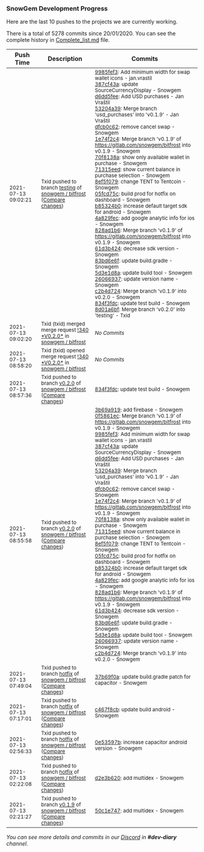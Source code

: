 
### SnowGem Development Progress

Here are the last 10 pushes to the projects we are currently working.

There is a total of 5278 commits since 20/01/2020. You can see the complete history in
 [Complete_list.md](Complete_list.md) file.

| Push Time | Description | Commits |
| --- | --- | --- |
| <sub>2021-07-13 09:02:21</sub> | <sub>Txid pushed to branch [testing](https://gitlab.com/snowgem/bitfrost/commits/testing) of [snowgem / bitfrost](https://gitlab.com/snowgem/bitfrost) ([Compare changes](https://gitlab.com/snowgem/bitfrost/compare/32cb33d04e0624c2e9b5cb36571358bd307abc42...8d01a6bf91606cdd8336697c1c6b66422905e857))</sub> | <sub>[9985fef3](https://gitlab.com/snowgem/bitfrost/-/commit/9985fef33c447428e43588265fa53e163f73b696): Add minimum width for swap wallet icons - jan.vrastil<br>[387cf43a](https://gitlab.com/snowgem/bitfrost/-/commit/387cf43a1d195493c8387ce80ce721fce043bad2): update SourceCurrencyDisplay - Snowgem<br>[d6dd5fee](https://gitlab.com/snowgem/bitfrost/-/commit/d6dd5fee77fda507d664ec4faeff0205953e4618): Add USD purchases - Jan Vraštil<br>[53204a39](https://gitlab.com/snowgem/bitfrost/-/commit/53204a39c5cac6ed51783d5c3bba6290fba9b185): Merge branch 'usd_purchases' into 'v0.1.9' - Jan Vraštil<br>[dfcb0c62](https://gitlab.com/snowgem/bitfrost/-/commit/dfcb0c62da0590e8868b4f26c91eb2a6f9d5611d): remove cancel swap - Snowgem<br>[1e74f2c4](https://gitlab.com/snowgem/bitfrost/-/commit/1e74f2c429f4da4f0ecd00bb777820760a11e1f2): Merge branch 'v0.1.9' of https://gitlab.com/snowgem/bitfrost into v0.1.9 - Snowgem<br>[70f8138a](https://gitlab.com/snowgem/bitfrost/-/commit/70f8138aac203c84f786bbf0219d1f30486fee61): show only available wallet in purchase - Snowgem<br>[71315eed](https://gitlab.com/snowgem/bitfrost/-/commit/71315eed9af6d51088e9b9ff66f850494937edc2): show current balance in purchase selection - Snowgem<br>[8ef5f079](https://gitlab.com/snowgem/bitfrost/-/commit/8ef5f0791ae63f205440aa59ecc4546e3520f21f): change TENT to Tentcoin - Snowgem<br>[05fcd75c](https://gitlab.com/snowgem/bitfrost/-/commit/05fcd75c855c9fd647c2e2a4b30fa959c6dacf89): build prod for hotfix on dashboard - Snowgem<br>[b85324b0](https://gitlab.com/snowgem/bitfrost/-/commit/b85324b053e5d5504634d63dcf2e3a02a31fa997): increase default target sdk for android - Snowgem<br>[4a829fec](https://gitlab.com/snowgem/bitfrost/-/commit/4a829fec3bac4a05ba12a8538b5a4a068329f660): add google analytic info for ios - Snowgem<br>[828ad1b6](https://gitlab.com/snowgem/bitfrost/-/commit/828ad1b6e41b81ab2531a7df6c6b5d975129c821): Merge branch 'v0.1.9' of https://gitlab.com/snowgem/bitfrost into v0.1.9 - Snowgem<br>[61d3b424](https://gitlab.com/snowgem/bitfrost/-/commit/61d3b4249a27862466b0ba5e60f5344146bf52c0): decrease sdk version - Snowgem<br>[83bd6e6f](https://gitlab.com/snowgem/bitfrost/-/commit/83bd6e6f6e47be9991591d33cc6e48547554b13c): update build.gradle - Snowgem<br>[5d3e1d8a](https://gitlab.com/snowgem/bitfrost/-/commit/5d3e1d8aec187d69240baeeab35f4e6cab407a84): update build tool - Snowgem<br>[26066937](https://gitlab.com/snowgem/bitfrost/-/commit/260669374e541056b6c302b97d7393cafabd4e12): update version name - Snowgem<br>[c2b4d724](https://gitlab.com/snowgem/bitfrost/-/commit/c2b4d7242619610458d3e9886e81653329779a4e): Merge branch 'v0.1.9' into v0.2.0 - Snowgem<br>[834f3fdc](https://gitlab.com/snowgem/bitfrost/-/commit/834f3fdc33f52a93cf944608919eadc9701fe303): update test build - Snowgem<br>[8d01a6bf](https://gitlab.com/snowgem/bitfrost/-/commit/8d01a6bf91606cdd8336697c1c6b66422905e857): Merge branch 'v0.2.0' into 'testing' - Txid</sub> |
| <sub>2021-07-13 09:02:20</sub> | <sub>Txid (txid) merged merge request [\!340 \*V0\.2\.0\*](https://gitlab.com/snowgem/bitfrost/-/merge_requests/340) in [snowgem / bitfrost](https://gitlab.com/snowgem/bitfrost)</sub> | <sub>_No Commits_</sub> |
| <sub>2021-07-13 08:58:20</sub> | <sub>Txid (txid) opened merge request [\!340 \*V0\.2\.0\*](https://gitlab.com/snowgem/bitfrost/-/merge_requests/340) in [snowgem / bitfrost](https://gitlab.com/snowgem/bitfrost)</sub> | <sub>_No Commits_</sub> |
| <sub>2021-07-13 08:57:36</sub> | <sub>Txid pushed to branch [v0\.2\.0](https://gitlab.com/snowgem/bitfrost/commits/v0.2.0) of [snowgem / bitfrost](https://gitlab.com/snowgem/bitfrost) ([Compare changes](https://gitlab.com/snowgem/bitfrost/compare/c2b4d7242619610458d3e9886e81653329779a4e...834f3fdc33f52a93cf944608919eadc9701fe303))</sub> | <sub>[834f3fdc](https://gitlab.com/snowgem/bitfrost/-/commit/834f3fdc33f52a93cf944608919eadc9701fe303): update test build - Snowgem</sub> |
| <sub>2021-07-13 08:55:58</sub> | <sub>Txid pushed to branch [v0\.2\.0](https://gitlab.com/snowgem/bitfrost/commits/v0.2.0) of [snowgem / bitfrost](https://gitlab.com/snowgem/bitfrost) ([Compare changes](https://gitlab.com/snowgem/bitfrost/compare/4dd1d72ecad1f79821d53515bc964630bfe72b9c...c2b4d7242619610458d3e9886e81653329779a4e))</sub> | <sub>[3b69a919](https://gitlab.com/snowgem/bitfrost/-/commit/3b69a91960c20b50d12fc94830c92ff4fbfc6d2f): add firebase - Snowgem<br>[0f5861ec](https://gitlab.com/snowgem/bitfrost/-/commit/0f5861ec0a2a946539dd5d7f4729ab0ff33f0836): Merge branch 'v0.1.9' of https://gitlab.com/snowgem/bitfrost into v0.1.9 - Snowgem<br>[9985fef3](https://gitlab.com/snowgem/bitfrost/-/commit/9985fef33c447428e43588265fa53e163f73b696): Add minimum width for swap wallet icons - jan.vrastil<br>[387cf43a](https://gitlab.com/snowgem/bitfrost/-/commit/387cf43a1d195493c8387ce80ce721fce043bad2): update SourceCurrencyDisplay - Snowgem<br>[d6dd5fee](https://gitlab.com/snowgem/bitfrost/-/commit/d6dd5fee77fda507d664ec4faeff0205953e4618): Add USD purchases - Jan Vraštil<br>[53204a39](https://gitlab.com/snowgem/bitfrost/-/commit/53204a39c5cac6ed51783d5c3bba6290fba9b185): Merge branch 'usd_purchases' into 'v0.1.9' - Jan Vraštil<br>[dfcb0c62](https://gitlab.com/snowgem/bitfrost/-/commit/dfcb0c62da0590e8868b4f26c91eb2a6f9d5611d): remove cancel swap - Snowgem<br>[1e74f2c4](https://gitlab.com/snowgem/bitfrost/-/commit/1e74f2c429f4da4f0ecd00bb777820760a11e1f2): Merge branch 'v0.1.9' of https://gitlab.com/snowgem/bitfrost into v0.1.9 - Snowgem<br>[70f8138a](https://gitlab.com/snowgem/bitfrost/-/commit/70f8138aac203c84f786bbf0219d1f30486fee61): show only available wallet in purchase - Snowgem<br>[71315eed](https://gitlab.com/snowgem/bitfrost/-/commit/71315eed9af6d51088e9b9ff66f850494937edc2): show current balance in purchase selection - Snowgem<br>[8ef5f079](https://gitlab.com/snowgem/bitfrost/-/commit/8ef5f0791ae63f205440aa59ecc4546e3520f21f): change TENT to Tentcoin - Snowgem<br>[05fcd75c](https://gitlab.com/snowgem/bitfrost/-/commit/05fcd75c855c9fd647c2e2a4b30fa959c6dacf89): build prod for hotfix on dashboard - Snowgem<br>[b85324b0](https://gitlab.com/snowgem/bitfrost/-/commit/b85324b053e5d5504634d63dcf2e3a02a31fa997): increase default target sdk for android - Snowgem<br>[4a829fec](https://gitlab.com/snowgem/bitfrost/-/commit/4a829fec3bac4a05ba12a8538b5a4a068329f660): add google analytic info for ios - Snowgem<br>[828ad1b6](https://gitlab.com/snowgem/bitfrost/-/commit/828ad1b6e41b81ab2531a7df6c6b5d975129c821): Merge branch 'v0.1.9' of https://gitlab.com/snowgem/bitfrost into v0.1.9 - Snowgem<br>[61d3b424](https://gitlab.com/snowgem/bitfrost/-/commit/61d3b4249a27862466b0ba5e60f5344146bf52c0): decrease sdk version - Snowgem<br>[83bd6e6f](https://gitlab.com/snowgem/bitfrost/-/commit/83bd6e6f6e47be9991591d33cc6e48547554b13c): update build.gradle - Snowgem<br>[5d3e1d8a](https://gitlab.com/snowgem/bitfrost/-/commit/5d3e1d8aec187d69240baeeab35f4e6cab407a84): update build tool - Snowgem<br>[26066937](https://gitlab.com/snowgem/bitfrost/-/commit/260669374e541056b6c302b97d7393cafabd4e12): update version name - Snowgem<br>[c2b4d724](https://gitlab.com/snowgem/bitfrost/-/commit/c2b4d7242619610458d3e9886e81653329779a4e): Merge branch 'v0.1.9' into v0.2.0 - Snowgem</sub> |
| <sub>2021-07-13 07:49:04</sub> | <sub>Txid pushed to branch [hotfix](https://gitlab.com/snowgem/bitfrost/commits/hotfix) of [snowgem / bitfrost](https://gitlab.com/snowgem/bitfrost) ([Compare changes](https://gitlab.com/snowgem/bitfrost/compare/c467f8cb7a9efc126d3fa7060f2cda0414357ba7...37b69f0a527ff437c438ab4775d5efd92d56ccaa))</sub> | <sub>[37b69f0a](https://gitlab.com/snowgem/bitfrost/-/commit/37b69f0a527ff437c438ab4775d5efd92d56ccaa): update build.gradle patch for capacitor - Snowgem</sub> |
| <sub>2021-07-13 07:17:01</sub> | <sub>Txid pushed to branch [hotfix](https://gitlab.com/snowgem/bitfrost/commits/hotfix) of [snowgem / bitfrost](https://gitlab.com/snowgem/bitfrost) ([Compare changes](https://gitlab.com/snowgem/bitfrost/compare/0e53597b4cc281dc79fe5aa649178619ce09cdc4...c467f8cb7a9efc126d3fa7060f2cda0414357ba7))</sub> | <sub>[c467f8cb](https://gitlab.com/snowgem/bitfrost/-/commit/c467f8cb7a9efc126d3fa7060f2cda0414357ba7): update build android - Snowgem</sub> |
| <sub>2021-07-13 02:56:33</sub> | <sub>Txid pushed to branch [hotfix](https://gitlab.com/snowgem/bitfrost/commits/hotfix) of [snowgem / bitfrost](https://gitlab.com/snowgem/bitfrost) ([Compare changes](https://gitlab.com/snowgem/bitfrost/compare/d2e3b620e901d93065c306023f2458ab73ab9925...0e53597b4cc281dc79fe5aa649178619ce09cdc4))</sub> | <sub>[0e53597b](https://gitlab.com/snowgem/bitfrost/-/commit/0e53597b4cc281dc79fe5aa649178619ce09cdc4): increase capacitor android version - Snowgem</sub> |
| <sub>2021-07-13 02:22:08</sub> | <sub>Txid pushed to branch [hotfix](https://gitlab.com/snowgem/bitfrost/commits/hotfix) of [snowgem / bitfrost](https://gitlab.com/snowgem/bitfrost) ([Compare changes](https://gitlab.com/snowgem/bitfrost/compare/b34968a0a5ff6beaae1beb56bb4ae35e614a5afe...d2e3b620e901d93065c306023f2458ab73ab9925))</sub> | <sub>[d2e3b620](https://gitlab.com/snowgem/bitfrost/-/commit/d2e3b620e901d93065c306023f2458ab73ab9925): add multidex - Snowgem</sub> |
| <sub>2021-07-13 02:21:27</sub> | <sub>Txid pushed to branch [v0\.1\.9](https://gitlab.com/snowgem/bitfrost/commits/v0.1.9) of [snowgem / bitfrost](https://gitlab.com/snowgem/bitfrost) ([Compare changes](https://gitlab.com/snowgem/bitfrost/compare/260669374e541056b6c302b97d7393cafabd4e12...50c1e7473d6a6670ff16e6f5bb46a09aca551ef9))</sub> | <sub>[50c1e747](https://gitlab.com/snowgem/bitfrost/-/commit/50c1e7473d6a6670ff16e6f5bb46a09aca551ef9): add multidex - Snowgem</sub> |

_You can see more details and commits in our [Discord](https://discord.gg/zumGnbg) in **#dev-diary** channel._
